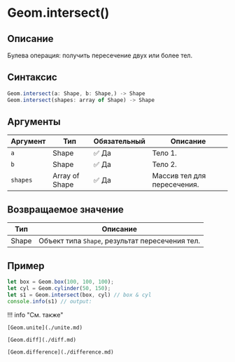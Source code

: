 # Geom.intersect()

## Описание
Булева операция: получить пересечение двух или более тел.

## Синтаксис
```javascript
Geom.intersect(a: Shape, b: Shape,) -> Shape
Geom.intersect(shapes: array of Shape) -> Shape
```

## Аргументы

| Аргумент  | Тип           | Обязательный | Описание                  |
|-----------|---------------|--------------|---------------------------|
| `a`       | Shape         | :white_check_mark: Да          | Тело 1.                   |
| `b`       | Shape         | :white_check_mark: Да          | Тело 2.                   |
| `shapes`  | Array of Shape| :white_check_mark: Да          | Массив тел для пересечения. |

## Возвращаемое значение

| Тип   | Описание                          |
|-------|-----------------------------------|
| Shape | Объект типа `Shape`, результат пересечения тел. |

## Пример
```javascript linenums="1"
let box = Geom.box(100, 100, 100);
let cyl = Geom.cylinder(50, 150);
let s1 = Geom.intersect(box, cyl) // box & cyl
console.info(s1) // output:
```

!!! info "См. также"

    [Geom.unite](./unite.md)

    [Geom.diff](./diff.md)

    [Geom.difference](./difference.md)
